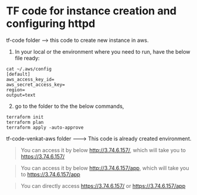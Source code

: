 # TF code for instance creation and configuring httpd

tf-code folder --> this code to create new instance in aws.
1. In your local or the environment where you need to run, have the below file ready:

```
cat ~/.aws/config 
[default] 
aws_access_key_id=
aws_secret_access_key=
region=
output=text
```
2. go to the folder to the the below commands,

```
terraform init
terraform plan
terraform apply -auto-approve
```

tf-code-venkat-aws folder ---> This code is already created environment.

> You can access it by below http://3.74.6.157/, which will take you to https://3.74.6.157/

>You can access it by below http://3.74.6.157/app, which will take you to https://3.74.6.157/app

> You can directly access https://3.74.6.157/ or https://3.74.6.157/app